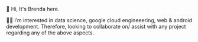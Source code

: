 👋 Hi, It's Brenda here.

👩‍💻 I’m interested in data science, google cloud engineeering, web & android development. 
Therefore, looking to collaborate on/ assist with any project regarding any of the above aspects.




<!---
bnatunga/bnatunga is a ✨ special ✨ repository because its `README.md` (this file) appears on your GitHub profile.
You can click the Preview link to take a look at your changes.
--->
